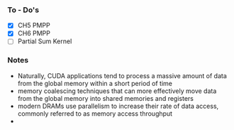 ### To - Do's
- [x] CH5 PMPP
- [x] CH6 PMPP
- [ ] Partial Sum Kernel

### Notes
* Naturally, CUDA applications tend to process a massive amount of data from the global memory within a short period of time
* memory coalescing techniques that can more effectively move data from the global memory into shared memories and registers 
* modern DRAMs use parallelism to increase their rate of data access, commonly referred to as memory access throughput
* 